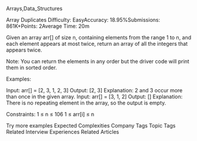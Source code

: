 Arrays,Data_Structures

Array Duplicates
Difficulty: EasyAccuracy: 18.95%Submissions: 861K+Points: 2Average Time: 20m

Given an array arr[] of size n, containing elements from the range 1 to n, and each element appears at most twice, return an array of all the integers that appears twice.

Note: You can return the elements in any order but the driver code will print them in sorted order.

Examples:

Input: arr[] = [2, 3, 1, 2, 3]
Output: [2, 3] 
Explanation: 2 and 3 occur more than once in the given array.
Input: arr[] = [3, 1, 2] 
Output: []
Explanation: There is no repeating element in the array, so the output is empty.

Constraints:
1 ≤ n ≤ 106
1 ≤ arr[i] ≤ n

Try more examples
Expected Complexities
Company Tags
Topic Tags
Related Interview Experiences
Related Articles